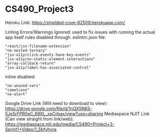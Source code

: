# CS490_Project3
Heroku Link:
https://shielded-cove-82509.herokuapp.com/

Linting Errors/Warnings Ignored: used to fix issues with running the actual app itself
rules disabled through .eslintrc.json file:

    "react/jsx-filename-extension"
    "no-nested-ternary"
    "jsx-a11y/click-events-have-key-events"
    "jsx-a11y/no-static-element-interactions"
    "array-callback-return"
    "jsx-a11y/label-has-associated-control"

inline disabled:

    "no-unused-vars"
    "camelcase"
    "no-alert"
    
Google Drive Link (Will need to download to view): https://drive.google.com/file/d/1nQX5N6S-5JsSrFPR0eC_69XL_xpCrbax/view?usp=sharing
Mediaspace NJIT Link (Can view straight from link/web): https://mediaspace.njit.edu/media/CS490+Project+3-Sprint1+Video/1_5bfvhyra
